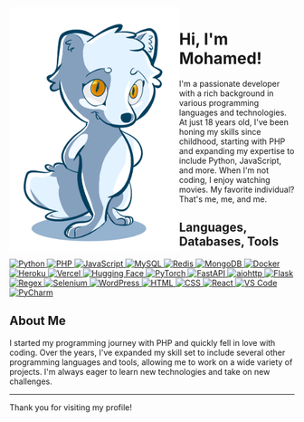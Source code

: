 <img align="left" src="https://github.com/dev-virous/dev-virous/blob/main/mylogo.png" alt="Stats" width="300px">

# Hi, I'm Mohamed!
I'm a passionate developer with a rich background in various programming languages and technologies. At just 18 years old, I've been honing my skills since childhood, starting with PHP and expanding my expertise to include Python, JavaScript, and more. When I'm not coding, I enjoy watching movies. My favorite individual? That's me, me, and me.

## Languages, Databases, Tools
<p align="left">
  <a href="https://www.python.org">
    <img src="https://skillicons.dev/icons?i=python" alt="Python" />
  </a>
  <a href="https://www.php.net">
    <img src="https://skillicons.dev/icons?i=php" alt="PHP" />
  </a>
  <a href="https://www.javascript.com">
    <img src="https://skillicons.dev/icons?i=js" alt="JavaScript" />
  </a>
  <a href="https://www.mysql.com">
    <img src="https://skillicons.dev/icons?i=mysql" alt="MySQL" />
  </a>
  <a href="https://redis.io">
    <img src="https://skillicons.dev/icons?i=redis" alt="Redis" />
  </a>
  <a href="https://www.mongodb.com">
    <img src="https://skillicons.dev/icons?i=mongodb" alt="MongoDB" />
  </a>
  <a href="https://www.docker.com">
    <img src="https://skillicons.dev/icons?i=docker" alt="Docker" />
  </a>
  <a href="https://www.heroku.com">
    <img src="https://skillicons.dev/icons?i=heroku" alt="Heroku" />
  </a>
  <a href="https://vercel.com">
    <img src="https://skillicons.dev/icons?i=vercel" alt="Vercel" />
  </a>
  <a href="https://huggingface.co">
    <img src="https://huggingface.co/front/assets/huggingface_logo-noborder.svg" alt="Hugging Face" style="width: 50px; height: 50px;" />
  </a>
  <a href="https://pytorch.org">
    <img src="https://skillicons.dev/icons?i=pytorch" alt="PyTorch" />
  </a>
  <a href="https://fastapi.tiangolo.com">
    <img src="https://skillicons.dev/icons?i=fastapi" alt="FastAPI" />
  </a>
  <a href="https://www.aiohttp.dev">
    <img src="https://docs.aiohttp.org/en/stable/_static/aiohttp-plain.svg" alt="aiohttp" style="width: 50px; height: 50px;" />
  </a>
  <a href="https://flask.palletsprojects.com/en">
    <img src="https://skillicons.dev/icons?i=flask" alt="Flask" />
  </a>
  <a href="https://regexr.com/">
    <img src="https://skillicons.dev/icons?i=regex" alt="Regex" />
  </a>
  <a href="https://www.selenium.dev">
    <img src="https://skillicons.dev/icons?i=selenium" alt="Selenium" />
  </a>
  <a href="https://wordpress.com">
    <img src="https://skillicons.dev/icons?i=wordpress" alt="WordPress" />
  </a>
  <a href="https://developer.mozilla.org/en-US/docs/Web/HTML">
    <img src="https://skillicons.dev/icons?i=html" alt="HTML" />
  </a>
  <a href="https://developer.mozilla.org/en-US/docs/Web/CSS">
    <img src="https://skillicons.dev/icons?i=css" alt="CSS" />
  </a>
  <a href="https://reactjs.org">
    <img src="https://skillicons.dev/icons?i=react" alt="React" />
  </a>
  <a href="https://code.visualstudio.com">
    <img src="https://skillicons.dev/icons?i=vscode" alt="VS Code" />
  </a>
  <a href="https://www.jetbrains.com/pycharm">
    <img src="https://skillicons.dev/icons?i=pycharm" alt="PyCharm" />
  </a>
</p>

## About Me
I started my programming journey with PHP and quickly fell in love with coding. Over the years, I've expanded my skill set to include several other programming languages and tools, allowing me to work on a wide variety of projects. I'm always eager to learn new technologies and take on new challenges.

---

Thank you for visiting my profile!
